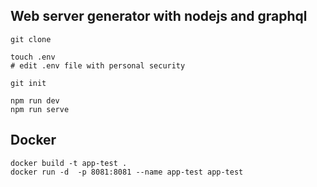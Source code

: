 ## Web server generator with nodejs and graphql

```
git clone 

touch .env
# edit .env file with personal security

git init

npm run dev
npm run serve
```


## Docker
```
docker build -t app-test .
docker run -d  -p 8081:8081 --name app-test app-test
```